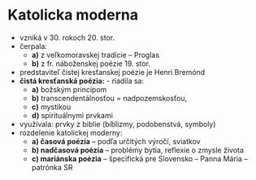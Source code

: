 # Katolicka moderna
- vzniká v 30. rokoch 20. stor.
- čerpala:
	- **a)** z veľkomoravskej tradície – Proglas
	- **b)** z fr. náboženskej poézie 19. stor.
- predstaviteľ čistej kresťanskej poézie je Henri Bremónd
- **čistá kresťanská poézia:** - riadila sa:
	- **a)** božským princípom
	- **b)** transcendentálnosťou = nadpozemskosťou,
	- **c)** mystikou
	- **d)** spirituálnymi prvkami
- využívala: prvky z biblie (biblizmy, podobenstvá, symboly)
- rozdelenie katolíckej moderny:
	- **a) časová poézia** – podľa určitých výročí, sviatkov
	- **b) nadčasová poézia** – problémy bytia, reflexie o zmysle života
	- **c) mariánska poézia** – špecifická pre Slovensko – Panna Mária – patrónka SR